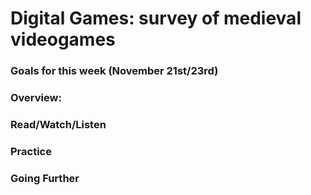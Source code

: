 # Digital Games: survey of medieval videogames

### Goals for this week (November 21st/23rd)



### Overview:



### Read/Watch/Listen



### Practice



### Going Further

